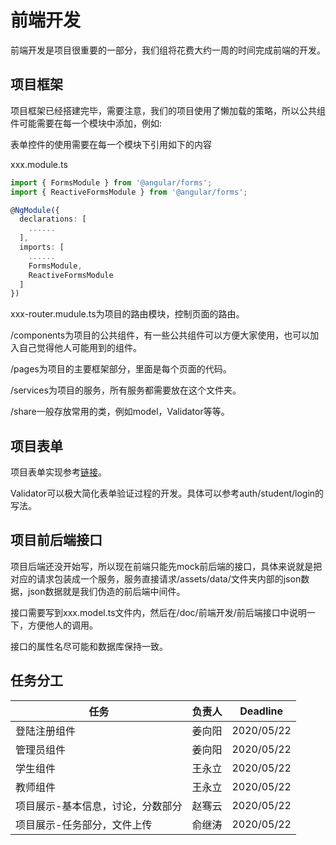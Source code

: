 # 前端开发

前端开发是项目很重要的一部分，我们组将花费大约一周的时间完成前端的开发。

## 项目框架

项目框架已经搭建完毕，需要注意，我们的项目使用了懒加载的策略，所以公共组件可能需要在每一个模块中添加，例如:

表单控件的使用需要在每一个模块下引用如下的内容

xxx.module.ts
```ts
import { FormsModule } from '@angular/forms';
import { ReactiveFormsModule } from '@angular/forms';

@NgModule({
  declarations: [
    ......
  ],
  imports: [
    ......
    FormsModule,
    ReactiveFormsModule
  ]
})
```

xxx-router.mudule.ts为项目的路由模块，控制页面的路由。

/components为项目的公共组件，有一些公共组件可以方便大家使用，也可以加入自己觉得他人可能用到的组件。

/pages为项目的主要框架部分，里面是每个页面的代码。

/services为项目的服务，所有服务都需要放在这个文件夹。

/share一般存放常用的类，例如model，Validator等等。

## 项目表单  

项目表单实现参考[链接](https://ng.ant.design/components/form/zh)。

Validator可以极大简化表单验证过程的开发。具体可以参考auth/student/login的写法。

## 项目前后端接口  

项目后端还没开始写，所以现在前端只能先mock前后端的接口，具体来说就是把对应的请求包装成一个服务，服务直接请求/assets/data/文件夹内部的json数据，json数据就是我们伪造的前后端中间件。

接口需要写到xxx.model.ts文件内，然后在/doc/前端开发/前后端接口中说明一下，方便他人的调用。

接口的属性名尽可能和数据库保持一致。

## 任务分工

|任务|负责人|Deadline|
|---|---|---|
|登陆注册组件|姜向阳|2020/05/22|
|管理员组件|姜向阳|2020/05/22|
|学生组件|王永立|2020/05/22|
|教师组件|王永立|2020/05/22|
|项目展示-基本信息，讨论，分数部分|赵骞云|2020/05/22|
|项目展示-任务部分，文件上传|俞继涛|2020/05/22|

